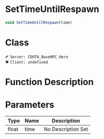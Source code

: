 # SetTimeUntilRespawn
```js
void SetTimeUntilRespawn(time)
```
# Class
✔ `Server: CDOTA_BaseNPC_Hero`  
✖ `Client: undefined`  

# Function Description

# Parameters
Type|Name|Description
--|--|--
float|time|No Description Set
